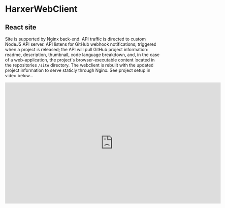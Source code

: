 # HarxerWebClient

## React site

Site is supported by Nginx back-end. API traffic is directed to custom NodeJS API server.
API listens for GitHub webhook notifications; triggered when a project is released; the API
will pull GitHub project information: readme, description, thumbnail, code language
breakdown, and, in the case of a web-application, the project's browser-executable content located
in the repositories `/site` directory. The webclient is rebuilt with the updated project information
to serve staticly through Nginx. See project setup in video below...

<iframe width="700" height="394" src="https://www.youtube.com/embed/McRQTrD-OHw" title="YouTube video player" frameborder="0" allow="clipboard-write; encrypted-media; picture-in-picture" allowfullscreen /> 
<br><br> ##

## Local Dev

`npm install`
`npm start`

## Older site versions

